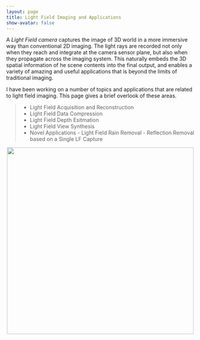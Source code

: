 ```yaml
---
layout: page
title: Light Field Imaging and Applications
show-avatar: false
---
```

A _Light Field camera_ captures the image of 3D world in a more immersive way than conventional 2D imaging. 
The light rays are recorded not only when they reach and integrate at the camera sensor plane, but also when they propagate across the imaging system. This naturally embeds the 3D spatial information of he scene contents into the final output, and enables a variety of amazing and useful applications that is beyond the limits of traditional imaging.

I have been working on a number of topics and applications that are related to light field imaging. This page gives a brief overlook of these areas.

> - Light Field Acquisition and Reconstruction  
> - Light Field Data Compression  
> - Light Field Depth Esitmation  
> - Light Field View Synthesis  
> - Novel Applications
      - Light Field Rain Removal
      - Reflection Removal based on a Single LF Capture

<p align="center">
<img src="https://hotndy.github.io/projects/LFCS/opticalDiagram.jpg" width="500px"/>
</p>
  
